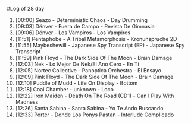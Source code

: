 #Log of 28 day

1. [00:00] Seazo - Deterministic Chaos - Day Drumming
1. [09:03] Dënver - Fuera de Campo - Revista De Gimnasia
1. [09:06] Dënver - Los Vampiros - Los Vampiros
1. [11:51] Pentaphobe - A Tribal Metamorphosis - Kronunspruche 2D
1. [11:55] Maybeshewill - Japanese Spy Transcript (EP) - Japanese Spy Transcript
1. [11:59] Pink Floyd - The Dark Side Of The Moon - Brain Damage
1. [12:03] Nek - Lo Mejor De Nek/El Ano Cero - En Tí
1. [12:05] Nortec Collective - Panoptica Orchestra - El Ensayo
1. [12:09] Pink Floyd - The Dark Side Of The Moon - Brain Damage
1. [12:10] Puddle of Mudd - Life On Display - Bottom
1. [12:18] Coal Chamber - unknown - Loco
1. [12:22] Iron Maiden - Death On The Road (CD1) - Can I Play With Madness
1. [12:26] Santa Sabina - Santa Sabina - Yo Te Ando Buscando
1. [12:33] Porter - Donde Los Ponys Pastan - Interlude Complicado
